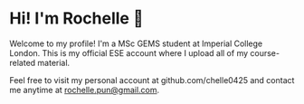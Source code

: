 # Hi! I'm Rochelle 👋

Welcome to my profile! I'm a MSc GEMS student at Imperial College London. This is my official ESE account where I upload all of my course-related material. 

Feel free to visit my personal account at github.com/chelle0425 and contact me anytime at rochelle.pun@gmail.com.
